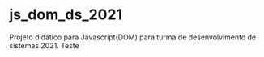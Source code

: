 # js_dom_ds_2021
Projeto didático para Javascript(DOM) para turma de desenvolvimento de sistemas 2021.
Teste
